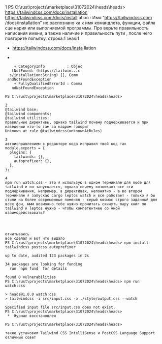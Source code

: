 1
PS C:\rust\projects\marketplace\31072024\heads\heads>    https://tailwindcss.com/docs/installation
https://tailwindcss.com/docs/install
ation : Имя "https://tailwindcss.com
/docs/installation" не распознано ка
к имя командлета, функции, файла сце
нария или выполняемой программы. Про
верьте правильность написания имени,
 а также наличие и правильность пути
, после чего повторите попытку.
строка:1 знак:1
+ https://tailwindcss.com/docs/insta
llation
+ ~~~~~~~~~~~~~~~~~~~~~~~~~~~~~~~~~~
~~~~~~~
    + CategoryInfo          : Objec 
   tNotFound: (https://tailwin...c  
  s/installation:String) [], Comm   
 andNotFoundException
    + FullyQualifiedErrorId : Comma 
   ndNotFoundException
 
PS C:\rust\projects\marketplace\31072024\heads\heads> 

2
@tailwind base;
@tailwind components;
@tailwind utilities;
правильные директивы, однако tailwind почему подчеркивается и при наведении кто-то там за кадром говорит 
Unknown at rule @tailwindcss(unknownAtRules)

3
автоисправлением в редакторе кода исправил твой код так 
module.exports = {
  plugins: {
    tailwinds: {}, 
    autoprefixer: {},
  },
};

4
npm run watch:css - это я использую в одном терминале для node для tailwind и он запускается, однако почему возникают все эти подчеркивания, например, в директивах, непонятно - а во втором терминале я запускаю cargo leptos watch и все работает - только я бы стили на более современные поменял - серый космос строго заданный для всех фон, ммм возможно тебе нужно прочитать скинуть пару книг по tailwind и leptos нужно - чтобы компетентнее со мной взаимодействовать? 




отчитываюсь
все сделал и вот что выдало 
PS C:\rust\projects\marketplace\31072024\heads\heads> npm install tailwindcss postcss autoprefixer

up to date, audited 123 packages in 2s

34 packages are looking for funding
  run `npm fund` for details

found 0 vulnerabilities
PS C:\rust\projects\marketplace\31072024\heads\heads> npm run watch:css

> heads@1.0.0 watch:css
> tailwindcss -i src/input.css -o ./style/output.css --watch

Specified input file src/input.css does not exist.
PS C:\rust\projects\marketplace\31072024\heads\heads> 
 *  Журнал восстановлен 

PS C:\rust\projects\marketplace\31072024\heads\heads> 

также установил Tailwind CSS IntelliSense и PostCSS Language Support
отличный совет
